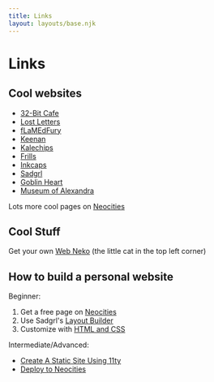 ```yaml
---
title: Links
layout: layouts/base.njk
---
```


# Links

## Cool websites
- <a href="https://32bit.cafe" target="_blank">32-Bit Cafe</a>
- <a href="https://lostletters.neocities.org" target="_blank">Lost Letters</a>
- <a href="https://flamedfury.com" target="_blank">fLaMEdFury</a>
- <a href="https://gkeenan.co" target="_blank">Keenan</a>
- <a href="https://kalechips.net" target="_blank">Kalechips</a>
- <a href="https://frills.dev" target="_blank">Frills</a>
- <a href="https://inkcaps.neocities.org" target="_blank">Inkcaps</a>
- <a href="https://goblin-heart.net/sadgrl" target="_blank">Sadgrl</a>
- <a href="https://goblin-heart.net" target="_blank">Goblin Heart</a>
- <a href="https://xandra.cc" target="_blank">Museum of Alexandra</a>

Lots more cool pages on <a href="https://neocities.org" target="_blank">Neocities</a>

## Cool Stuff

Get your own <a href="https://webneko.net" target="_blank">Web Neko</a> (the little cat in the top left corner)

## How to build a personal website

Beginner: 
1. Get a free page on <a href="https://neocities.org" target="_blank">Neocities</a>
2. Use Sadgrl's <a href="https://goblin-heart.net/sadgrl/projects/layout-builder/" target="_blank">Layout Builder</a>
3. Customize with <a href="https://neocities.org/tutorials" target="_blank">HTML and CSS</a>

Intermediate/Advanced:
- <a href="https://flamedfury.com/guides/11ty-homepage-neocities/" target="_blank">Create A Static Site Using 11ty</a>
- <a href="https://github.com/marketplace/actions/deploy-to-neocities" target="_blank">Deploy to Neocities</a>